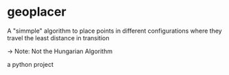 # geoplacer

A "simmple" algorithm to place points in different configurations where they travel the least distance in transition

-> Note: Not the Hungarian Algorithm 


a python project
